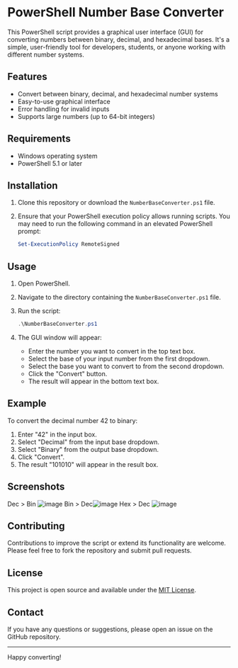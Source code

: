# PowerShell Number Base Converter

This PowerShell script provides a graphical user interface (GUI) for converting numbers between binary, decimal, and hexadecimal bases. It's a simple, user-friendly tool for developers, students, or anyone working with different number systems.

## Features

- Convert between binary, decimal, and hexadecimal number systems
- Easy-to-use graphical interface
- Error handling for invalid inputs
- Supports large numbers (up to 64-bit integers)

## Requirements

- Windows operating system
- PowerShell 5.1 or later

## Installation

1. Clone this repository or download the `NumberBaseConverter.ps1` file.
2. Ensure that your PowerShell execution policy allows running scripts. You may need to run the following command in an elevated PowerShell prompt:

   ```powershell
   Set-ExecutionPolicy RemoteSigned
   ```

## Usage

1. Open PowerShell.
2. Navigate to the directory containing the `NumberBaseConverter.ps1` file.
3. Run the script:

   ```powershell
   .\NumberBaseConverter.ps1
   ```

4. The GUI window will appear:
   - Enter the number you want to convert in the top text box.
   - Select the base of your input number from the first dropdown.
   - Select the base you want to convert to from the second dropdown.
   - Click the "Convert" button.
   - The result will appear in the bottom text box.

## Example

To convert the decimal number 42 to binary:
1. Enter "42" in the input box.
2. Select "Decimal" from the input base dropdown.
3. Select "Binary" from the output base dropdown.
4. Click "Convert".
5. The result "101010" will appear in the result box.

## Screenshots
Dec > Bin ![image](https://github.com/user-attachments/assets/fb0cbff8-9558-422e-a890-08e618ddc9b3)
Bin > Dec![image](https://github.com/user-attachments/assets/87eb9555-5fb6-4792-88e9-affd6d268c47)
Hex > Dec ![image](https://github.com/user-attachments/assets/30d9f300-0235-4f00-a639-214a15a27c42)

## Contributing

Contributions to improve the script or extend its functionality are welcome. Please feel free to fork the repository and submit pull requests.

## License

This project is open source and available under the [MIT License](LICENSE).

## Contact

If you have any questions or suggestions, please open an issue on the GitHub repository.

---

Happy converting!
